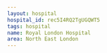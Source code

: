 ```yaml
---
layout: hospital
hospital_id: rec5I4RQ2TgUGQWT5
tags: hospital
name: Royal London Hospital
area: North East London
---
```

